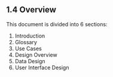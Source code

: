 ## 1.4 Overview

This document is divided into 6 sections:
 1. Introduction
 2. Glossary
 3. Use Cases
 4. Design Overview
 5. Data Design
 6. User Interface Design

